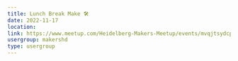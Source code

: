 ```yaml
---
title: Lunch Break Make 🛠️
date: 2022-11-17
location: 
link: https://www.meetup.com/Heidelberg-Makers-Meetup/events/mvqjtsydcpbwb/
usergroup: makershd
type: usergroup
---
```

